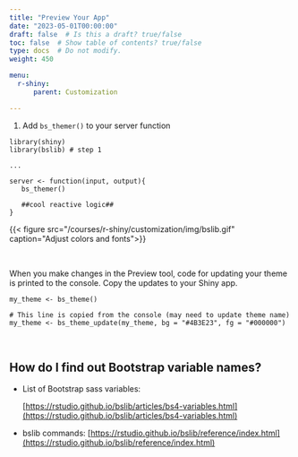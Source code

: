 ```yaml
---
title: "Preview Your App"
date: "2023-05-01T00:00:00"
draft: false  # Is this a draft? true/false
toc: false  # Show table of contents? true/false
type: docs  # Do not modify.
weight: 450

menu:
  r-shiny:
      parent: Customization

---
```


1. Add `bs_themer()` to your server function

```
library(shiny)
library(bslib) # step 1

...

server <- function(input, output){
   bs_themer()
   
   ##cool reactive logic##
}

```

{{< figure src="/courses/r-shiny/customization/img/bslib.gif" caption="Adjust colors and fonts">}}

<br>

When you make changes in the Preview tool, code for updating your theme is printed to the console. Copy the updates to your Shiny app.

```
my_theme <- bs_theme()

# This line is copied from the console (may need to update theme name)             
my_theme <- bs_theme_update(my_theme, bg = "#4B3E23", fg = "#000000")

```

<br>

## How do I find out Bootstrap variable names?

- List of Bootstrap sass variables:

    [https://rstudio.github.io/bslib/articles/bs4-variables.html](https://rstudio.github.io/bslib/articles/bs4-variables.html)

- bslib commands:
    [https://rstudio.github.io/bslib/reference/index.html](https://rstudio.github.io/bslib/reference/index.html)
    
